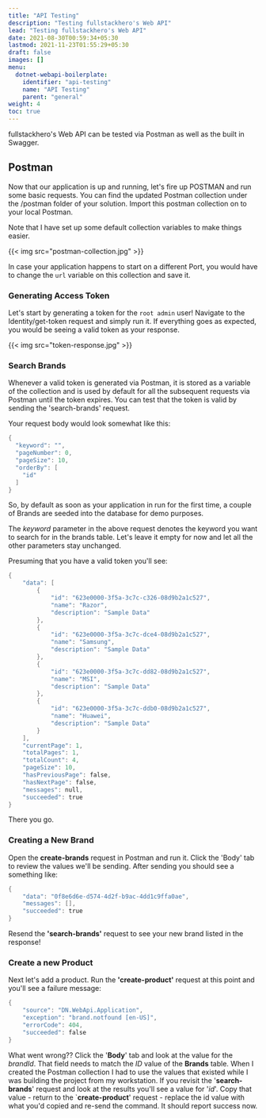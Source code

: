 ```yaml
---
title: "API Testing"
description: "Testing fullstackhero's Web API"
lead: "Testing fullstackhero's Web API"
date: 2021-08-30T00:59:34+05:30
lastmod: 2021-11-23T01:55:29+05:30
draft: false
images: []
menu:
  dotnet-webapi-boilerplate:
    identifier: "api-testing"
    name: "API Testing"
    parent: "general"
weight: 4
toc: true
---
```

fullstackhero's Web API can be tested via Postman as well as the built in Swagger.

## Postman

Now that our application is up and running, let's fire up POSTMAN and run some basic requests. You can find the updated Postman collection under the /postman folder of your solution. Import this postman collection on to your local Postman.

Note that I have set up some default collection variables to make things easier.

{{< img src="postman-collection.jpg" >}}

In case your application happens to start on a different Port, you would have to change the `url` variable on this collection and save it.

### Generating Access Token

Let's start by generating a token for the `root admin` user! Navigate to the Identity/get-token request and simply run it. If everything goes as expected, you would be seeing a valid token as your response.

{{< img src="token-response.jpg" >}}

### Search Brands

Whenever a valid token is generated via Postman, it is stored as a variable of the collection and is used by default for all the subsequent requests via Postman until the token expires. You can test that the token is valid by sending the 'search-brands' request.

Your request body would look somewhat like this:

```powershell
{
  "keyword": "",
  "pageNumber": 0,
  "pageSize": 10,
  "orderBy": [
    "id"
  ]
}
```
So, by default as soon as your application in run for the first time, a couple of Brands are seeded into the database for demo purposes.

The *keyword* parameter in the above request denotes the keyword you want to search for in the brands table. Let's leave it empty for now and let all the other parameters stay unchanged.

Presuming that you have a valid token you'll see:

```powershell
{
    "data": [
        {
            "id": "623e0000-3f5a-3c7c-c326-08d9b2a1c527",
            "name": "Razor",
            "description": "Sample Data"
        },
        {
            "id": "623e0000-3f5a-3c7c-dce4-08d9b2a1c527",
            "name": "Samsung",
            "description": "Sample Data"
        },
        {
            "id": "623e0000-3f5a-3c7c-dd82-08d9b2a1c527",
            "name": "MSI",
            "description": "Sample Data"
        },
        {
            "id": "623e0000-3f5a-3c7c-ddb0-08d9b2a1c527",
            "name": "Huawei",
            "description": "Sample Data"
        }
    ],
    "currentPage": 1,
    "totalPages": 1,
    "totalCount": 4,
    "pageSize": 10,
    "hasPreviousPage": false,
    "hasNextPage": false,
    "messages": null,
    "succeeded": true
}
```

There you go.

###  Creating a New Brand

Open the **create-brands** request in Postman and run it. Click the 'Body' tab to review the values we'll be sending. After sending you should see a something like:

```powershell
{
    "data": "0f8e6d6e-d574-4d2f-b9ac-4dd1c9ffa0ae",
    "messages": [],
    "succeeded": true
}
```

Resend the **'search-brands'** request to see your new brand listed in the response!

### Create a new Product

Next let's add a product. Run the **'create-product'** request at this point and you'll see a failure message:

```powershell
{
    "source": "DN.WebApi.Application",
    "exception": "brand.notfound [en-US]",
    "errorCode": 404,
    "succeeded": false
}
```

What went wrong?? Click the '**Body**' tab and look at the value for the _brandId_. That field needs to match the _ID_ value of the **Brands** table. When I created the Postman collection I had to use the values that existed while I was building the project from my workstation. If you revisit the '**search-brands**' request and look at the results you'll see a value for '_id_'. Copy that value - return to the `**create-product**' request - replace the id value with what you'd copied and re-send the command. It should report success now.

